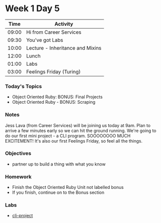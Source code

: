 # Week 1 Day 5

| Time | Activity |
| --- | --- |
| 09:00 | Hi from Career Services |
| 09:30 | You've got Labs |
| 10:00 | Lecture - Inheritance and Mixins |
| 12:00 | Lunch |
| 01:00 | Labs|
| 03:00 | Feelings Friday (Turing) |

### Today's Topics
+ Object Oriented Ruby: BONUS: Final Projects
+ Object Oriented Ruby - BONUS: Scraping



### Notes

Jess Lava (from Career Services) will be joining us today at 9am. Plan to arrive a few minutes early so we can hit the ground running.  We're going to do our first mini project - a CLI program. SOOOOOOOO MUCH EXCITEMENT! It's also our first Feelings Friday, so feel all the things.

### Objectives
  - partner up to build a thing with what you know

### Homework
  - Finish the Object Oriented Ruby Unit not labelled bonus
  - If you finish, continue on to the Bonus section

### Labs
  - [cli-project](https://learn.co/tracks/web-dev-2017/object-oriented-ruby/final-projects/cli-project-week-guidelines-no-scraping)
